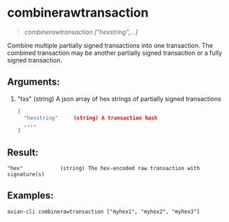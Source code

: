 # combinerawtransaction

> *combinerawtransaction ["hexstring",...]*

Combine multiple partially signed transactions into one transaction.
The combined transaction may be another partially signed transaction or a 
fully signed transaction.

## Arguments:
1. "txs"         (string) A json array of hex strings of partially signed transactions
    ```json
    [
      "hexstring"     (string) A transaction hash
      ,...
    ]
    ```

## Result:
```
"hex"            (string) The hex-encoded raw transaction with signature(s)
```

## Examples:

```avian-cli combinerawtransaction ["myhex1", "myhex2", "myhex3"]```